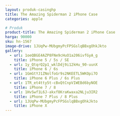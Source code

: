 ```yaml
---
layout: produk-casinghp
title: The Amazing Spiderman 2 iPhone Case
categories: apple

# Produk
product-title: The Amazing Spiderman 2 iPhone Case
harga: 90000
sku: hn-1567
image-drive: 1JUqPw-MUbgmyPcFPSGslqBBxgOhkJkto
gallery:
  - url: 1oeQBGE4AZP8FNe9cHuO1a206ivfGyA_g
    title: iPhone 5 / 5s / SE
  - url: 1y_QtqrQ2p1_wklDdj9i12kHu_90-uunX
    title: iPhone 6 / 6s
  - url: 1GmGtYJ1ZNolfoGr9s2NKEETL5WKOpi7O
    title: iPhone 6 Plus / 6s Plus
  - url: 1TR_et4tty5t-cBxQtCnpVIWEBd6byNOE
    title: iPhone 7 / 8
  - url: 1HvSwf1L6J-akxf8KraKwaxa2NLju3IR2
    title: iPhone 7 Plus / 8 Plus
  - url: 1JUqPw-MUbgmyPcFPSGslqBBxgOhkJkto
    title: iPhone X
---
```

